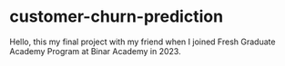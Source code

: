 # customer-churn-prediction
Hello, this my final project with my friend when I joined Fresh Graduate Academy Program at Binar Academy in 2023.
